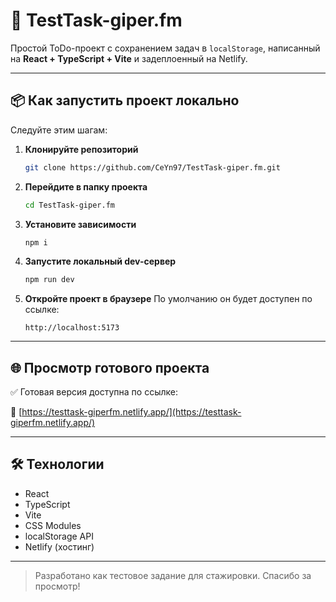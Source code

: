 # 🚀 TestTask-giper.fm

Простой ToDo-проект с сохранением задач в `localStorage`, написанный на **React + TypeScript + Vite** и задеплоенный на Netlify.

---

## 📦 Как запустить проект локально

Следуйте этим шагам:

1. **Клонируйте репозиторий**

   ```bash
   git clone https://github.com/CeYn97/TestTask-giper.fm.git
   ```

2. **Перейдите в папку проекта**

   ```bash
   cd TestTask-giper.fm
   ```

3. **Установите зависимости**

   ```bash
   npm i
   ```

4. **Запустите локальный dev-сервер**

   ```bash
   npm run dev
   ```

5. **Откройте проект в браузере**
   По умолчанию он будет доступен по ссылке:
   ```
   http://localhost:5173
   ```

---

## 🌐 Просмотр готового проекта

✅ Готовая версия доступна по ссылке:

🔗 [https://testtask-giperfm.netlify.app/](https://testtask-giperfm.netlify.app/)

---

## 🛠️ Технологии

- React
- TypeScript
- Vite
- CSS Modules
- localStorage API
- Netlify (хостинг)

---

> Разработано как тестовое задание для стажировки. Спасибо за просмотр!
